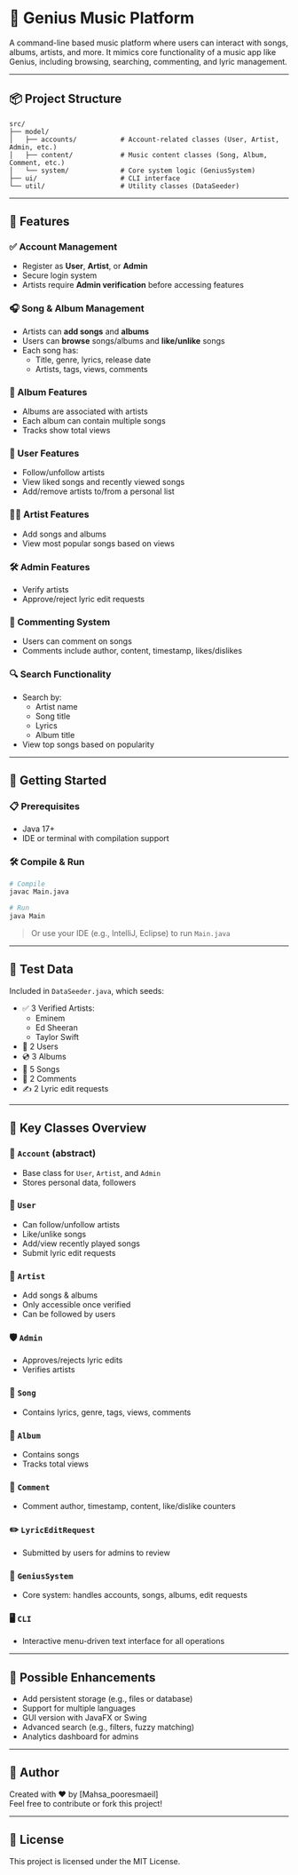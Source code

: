 
# 🎵 Genius Music Platform

A command-line based music platform where users can interact with songs, albums, artists, and more. It mimics core functionality of a music app like Genius, including browsing, searching, commenting, and lyric management.

---

## 📦 Project Structure

```
src/
├── model/
│   ├── accounts/           # Account-related classes (User, Artist, Admin, etc.)
│   ├── content/            # Music content classes (Song, Album, Comment, etc.)
│   └── system/             # Core system logic (GeniusSystem)
├── ui/                     # CLI interface
└── util/                   # Utility classes (DataSeeder)
```

---

## 🧠 Features

### ✅ Account Management
- Register as **User**, **Artist**, or **Admin**
- Secure login system
- Artists require **Admin verification** before accessing features

### 🎧 Song & Album Management
- Artists can **add songs** and **albums**
- Users can **browse** songs/albums and **like/unlike** songs
- Each song has:
  - Title, genre, lyrics, release date
  - Artists, tags, views, comments

### 📀 Album Features
- Albums are associated with artists
- Each album can contain multiple songs
- Tracks show total views

### 👤 User Features
- Follow/unfollow artists
- View liked songs and recently viewed songs
- Add/remove artists to/from a personal list

### 🧑‍🎤 Artist Features
- Add songs and albums
- View most popular songs based on views

### 🛠️ Admin Features
- Verify artists
- Approve/reject lyric edit requests

### 💬 Commenting System
- Users can comment on songs
- Comments include author, content, timestamp, likes/dislikes

### 🔍 Search Functionality
- Search by:
  - Artist name
  - Song title
  - Lyrics
  - Album title
- View top songs based on popularity

---

## 🚀 Getting Started

### 📋 Prerequisites
- Java 17+
- IDE or terminal with compilation support

### 🛠️ Compile & Run

```bash
# Compile
javac Main.java

# Run
java Main
```

> Or use your IDE (e.g., IntelliJ, Eclipse) to run `Main.java`

---

## 🧪 Test Data

Included in `DataSeeder.java`, which seeds:

- ✅ 3 Verified Artists:
  - Eminem
  - Ed Sheeran
  - Taylor Swift
- 👥 2 Users
- 💿 3 Albums
- 🎵 5 Songs
- 💬 2 Comments
- ✍️ 2 Lyric edit requests

---

## 📁 Key Classes Overview

### 🔐 `Account` (abstract)
- Base class for `User`, `Artist`, and `Admin`
- Stores personal data, followers

### 👤 `User`
- Can follow/unfollow artists
- Like/unlike songs
- Add/view recently played songs
- Submit lyric edit requests

### 🎤 `Artist`
- Add songs & albums
- Only accessible once verified
- Can be followed by users

### 🛡️ `Admin`
- Approves/rejects lyric edits
- Verifies artists

### 🎼 `Song`
- Contains lyrics, genre, tags, views, comments

### 💽 `Album`
- Contains songs
- Tracks total views

### 💬 `Comment`
- Comment author, timestamp, content, like/dislike counters

### ✏️ `LyricEditRequest`
- Submitted by users for admins to review

### 🔧 `GeniusSystem`
- Core system: handles accounts, songs, albums, edit requests

### 🖥️ `CLI`
- Interactive menu-driven text interface for all operations

---

## 🎯 Possible Enhancements

- Add persistent storage (e.g., files or database)
- Support for multiple languages
- GUI version with JavaFX or Swing
- Advanced search (e.g., filters, fuzzy matching)
- Analytics dashboard for admins

---

## 🙌 Author

Created with ❤️ by [Mahsa_pooresmaeil]  
Feel free to contribute or fork this project!

---

## 📄 License

This project is licensed under the MIT License.
